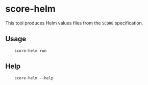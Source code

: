# score-helm

This tool produces Helm values files from the `SCORE` specification.

## Usage
```
    score-helm run
```

## Help
```
    score-helm --help
```

